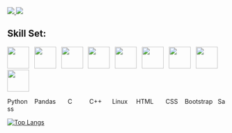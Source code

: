<div class="badges">
  <a href="https://www.linkedin.com/in/batuhan-akcan/">
    <img src="https://img.shields.io/badge/LinkedIn-blue?logo=linkedin&logoColor=white&style=for-the-badge" />
  </a>
  <a href="https://twitter.com/b__akcan">
    <img src="https://img.shields.io/badge/Twitter-blue?style=for-the-badge&logo=twitter&logoColor=white" />
  </a>
</div>

## Skill Set:
<img height=50 width=50 src="https://user-images.githubusercontent.com/108730135/198891440-6fee55cc-68a9-4c05-a32f-b0f5077bcd0c.svg" />&nbsp;&nbsp;&nbsp;<img height=50 width=50 src="https://user-images.githubusercontent.com/108730135/198892701-8e64b9af-c461-4062-845e-45eb05aed230.svg" />&nbsp;&nbsp;&nbsp;<img height=50 width=50 src="https://user-images.githubusercontent.com/108730135/198891876-da9cad9c-a0e1-4cf7-8cb3-445eead10dd1.svg" />&nbsp;&nbsp;&nbsp;<img height=50 width=50 src="https://user-images.githubusercontent.com/108730135/198892193-4f09334f-153e-4d20-9944-b21c84038207.svg" />&nbsp;&nbsp;&nbsp;<img height=50 width=50 src="https://user-images.githubusercontent.com/108730135/198892275-ec301c73-9f5d-4e07-b815-ef11fe4f95b3.svg" />&nbsp;&nbsp;&nbsp;<img height=50 width=50 src="https://user-images.githubusercontent.com/108730135/198892349-59af1584-078e-42ac-8f78-a904ec0cdd01.svg" />&nbsp;&nbsp;&nbsp;<img height=50 width=50 src="https://user-images.githubusercontent.com/108730135/198892446-50489260-608e-4ca9-807b-5890b9af0e8b.svg" />&nbsp;&nbsp;&nbsp;<img height=50 width=50 src="https://user-images.githubusercontent.com/108730135/198892487-0be3197e-97b2-455a-a603-e34432819192.svg" />&nbsp;&nbsp;&nbsp;<img height=50 width=50 src="https://user-images.githubusercontent.com/108730135/198892526-e03fc11e-9fe0-417c-8a68-56927bb7e8c1.svg" />
<p>Python&nbsp;&nbsp;&nbsp;&nbsp;Pandas&nbsp;&nbsp;&nbsp;&nbsp;&nbsp;&nbsp;&nbsp;C&nbsp;&nbsp;&nbsp;&nbsp;&nbsp;&nbsp;&nbsp;&nbsp;&nbsp;&nbsp;C++&nbsp;&nbsp;&nbsp;&nbsp;&nbsp;&nbsp;Linux&nbsp;&nbsp;&nbsp;&nbsp;&nbsp;HTML&nbsp;&nbsp;&nbsp;&nbsp;&nbsp;&nbsp;&nbsp;CSS&nbsp;&nbsp;&nbsp;&nbsp;Bootstrap&nbsp;&nbsp;&nbsp;Sass</p>





[![Top Langs](https://github-readme-stats.vercel.app/api/top-langs/?username=B-Akcan&layout=compact&theme=vision-friendly-dark)](https://github.com/anuraghazra/github-readme-stats)

